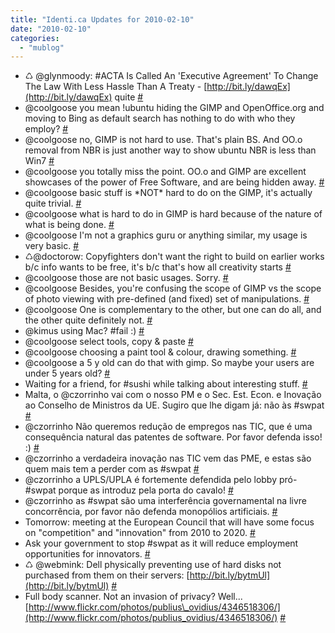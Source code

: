 ```yaml
---
title: "Identi.ca Updates for 2010-02-10"
date: "2010-02-10"
categories: 
  - "mublog"
---
```


- ♺ @glynmoody: #ACTA Is Called An 'Executive Agreement' To Change The Law With Less Hassle Than A Treaty - [http://bit.ly/dawqEx](http://bit.ly/dawqEx) quite [#](http://identi.ca/notice/21508397)
- @coolgoose you mean !ubuntu hiding the GIMP and OpenOffice.org and moving to Bing as default search has nothing to do with who they employ? [#](http://identi.ca/notice/21508734)
- @coolgoose no, GIMP is not hard to use. That's plain BS. And OO.o removal from NBR is just another way to show ubuntu NBR is less than Win7 [#](http://identi.ca/notice/21520254)
- @coolgoose you totally miss the point. OO.o and GIMP are excellent showcases of the power of Free Software, and are being hidden away. [#](http://identi.ca/notice/21522005)
- @coolgoose basic stuff is \*NOT\* hard to do on the GIMP, it's actually quite trivial. [#](http://identi.ca/notice/21522044)
- @coolgoose what is hard to do in GIMP is hard because of the nature of what is being done. [#](http://identi.ca/notice/21522028)
- @coolgoose I'm not a graphics guru or anything similar, my usage is very basic. [#](http://identi.ca/notice/21522070)
- ♺@doctorow: Copyfighters don't want the right to build on earlier works b/c info wants to be free, it's b/c that's how all creativity starts [#](http://identi.ca/notice/21522284)
- @coolgoose those are not basic usages. Sorry. [#](http://identi.ca/notice/21524941)
- @coolgoose Besides, you're confusing the scope of GIMP vs the scope of photo viewing with pre-defined (and fixed) set of manipulations. [#](http://identi.ca/notice/21525069)
- @coolgoose One is complementary to the other, but one can do all, and the other quite definitely not. [#](http://identi.ca/notice/21525121)
- @kimus using Mac? #fail :) [#](http://identi.ca/notice/21525245)
- @coolgoose select tools, copy & paste [#](http://identi.ca/notice/21525956)
- @coolgoose choosing a paint tool & colour, drawing something. [#](http://identi.ca/notice/21525920)
- @coolgoose a 5 y old can do that with gimp. So maybe your users are under 5 years old? [#](http://identi.ca/notice/21525982)
- Waiting for a friend, for #sushi while talking about interesting stuff. [#](http://identi.ca/notice/21528819)
- Malta, o @czorrinho vai com o nosso PM e o Sec. Est. Econ. e Inovação ao Conselho de Ministros da UE. Sugiro que lhe digam já: não às #swpat [#](http://identi.ca/notice/21557262)
- @czorrinho Não queremos redução de empregos nas TIC, que é uma consequência natural das patentes de software. Por favor defenda isso! :) [#](http://identi.ca/notice/21557316)
- @czorrinho a verdadeira inovação nas TIC vem das PME, e estas são quem mais tem a perder com as #swpat [#](http://identi.ca/notice/21557359)
- @czorrinho a UPLS/UPLA é fortemente defendida pelo lobby pró-#swpat porque as introduz pela porta do cavalo! [#](http://identi.ca/notice/21557472)
- @czorrinho as #swpat são uma interferência governamental na livre concorrência, por favor não defenda monopólios artificiais. [#](http://identi.ca/notice/21557393)
- Tomorrow: meeting at the European Council that will have some focus on "competition" and "innovation" from 2010 to 2020. [#](http://identi.ca/notice/21557824)
- Ask your government to stop #swpat as it will reduce employment opportunities for innovators. [#](http://identi.ca/notice/21557973)
- ♺ @webmink: Dell physically preventing use of hard disks not purchased from them on their servers: [http://bit.ly/bytmUl](http://bit.ly/bytmUl) [#](http://identi.ca/notice/21566814)
- Full body scanner. Not an invasion of privacy? Well... [http://www.flickr.com/photos/publius\_ovidius/4346518306/](http://www.flickr.com/photos/publius_ovidius/4346518306/) [#](http://identi.ca/notice/21574446)
